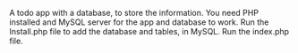 A todo app with a database, to store the information. You need PHP installed and MySQL server for the app and database to work.
Run the Install.php file to add the database and tables, in MySQL. Run the index.php file.
